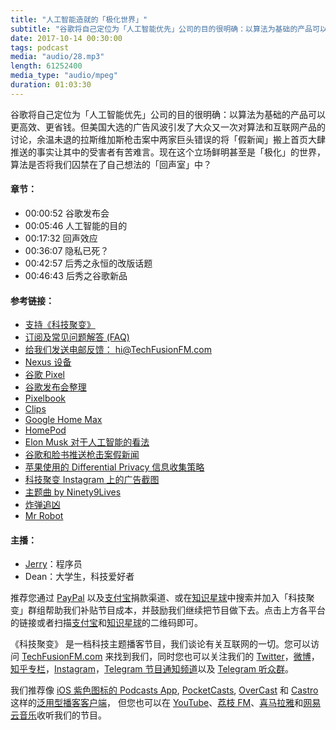 ```yaml
---
title: "人工智能造就的「极化世界」"
subtitle: "谷歌将自己定位为「人工智能优先」公司的目的很明确：以算法为基础的产品可以更高效、更省钱。但美国大选的广告风波引发了大众又一次对算法和互联网产品的讨论，余温未退的拉斯维加斯枪击案中两家巨头错误的将「假新闻」搬上首页大肆推送的事实让其中的受害者有苦难言。现在这个立场鲜明甚至是「极化」的世界，算法是否将我们囚禁在了自己想法的「回声室」中？"
date: 2017-10-14 00:30:00
tags: podcast
media: "audio/28.mp3"
length: 61252400 
media_type: "audio/mpeg"
duration: 01:03:30
---
```


谷歌将自己定位为「人工智能优先」公司的目的很明确：以算法为基础的产品可以更高效、更省钱。但美国大选的广告风波引发了大众又一次对算法和互联网产品的讨论，余温未退的拉斯维加斯枪击案中两家巨头错误的将「假新闻」搬上首页大肆推送的事实让其中的受害者有苦难言。现在这个立场鲜明甚至是「极化」的世界，算法是否将我们囚禁在了自己想法的「回声室」中？

#### 章节：
- 00:00:52 谷歌发布会
- 00:05:46 人工智能的目的
- 00:17:32 回声效应
- 00:36:07 隐私已死？
- 00:42:57 后秀之永恒的改版话题
- 00:46:43 后秀之谷歌新品


#### 参考链接：
- [支持《科技聚变》](https://techfusionfm.com/donate/)
- [订阅及常见问题解答 (FAQ)](https://techfusionfm.com/faq/)
- [给我们发送电邮反馈： hi@TechFusionFM.com](mailto:hi@techfusionfm.com)
- [Nexus 设备](https://www.google.com/nexus/)
- [谷歌 Pixel](https://store.google.com/product/pixel_phone)
- [谷歌发布会整理](https://www.theverge.com/2017/10/4/16403272/google-event-2017-news-recap-pixel-2-clips-home-pixelbook)
- [Pixelbook](https://store.google.com/product/google_pixelbook)
- [Clips](https://store.google.com/product/google_clips)
- [Google Home Max](https://store.google.com/product/google_home_max)
- [HomePod](https://www.apple.com/homepod/)
- [Elon Musk 对于人工智能的看法](https://www.cnbc.com/2017/09/04/elon-musk-says-global-race-for-ai-will-be-most-likely-cause-of-ww3.html)
- [谷歌和脸书推送枪击案假新闻](https://www.theguardian.com/us-news/2017/oct/02/las-vegas-shooting-facebook-google-fake-news-shooter)
- [苹果使用的 Differential Privacy 信息收集策略](https://en.wikipedia.org/wiki/Differential_privacy)
- [科技聚变 Instagram 上的广告截图](https://www.instagram.com/p/BYvl2cTnoXN/)
- [主题曲 by Ninety9Lives](http://99l.tv/BleedingThroughYU)
- [炸弹追凶](https://en.wikipedia.org/wiki/Manhunt:_Unabomber)
- [Mr Robot](https://en.wikipedia.org/wiki/Mr._Robot)

#### 主播：
- [Jerry](https://twitter.com/jerryfzhang)：程序员
- Dean：大学生，科技爱好者

推荐您通过 [PayPal](https://paypal.me/techfusionfm/5) 以及[支付宝](HTTPS://QR.ALIPAY.COM/FKX09288AJOENI0MVZXM12)捐款渠道、或在[知识星球](https://www.xiaomiquan.com)中搜索并加入「科技聚变」群组帮助我们补贴节目成本，并鼓励我们继续把节目做下去。点击上方各平台的链接或者扫描[支付宝](https://techfusionfm.com/images/QR.JPG)和[知识星球](https://t.zsxq.com/IEmEM3f)的二维码即可。

《科技聚变》 是一档科技主题播客节目，我们谈论有关互联网的一切。您可以访问 [TechFusionFM.com](https://TechFusionFM.com) 来找到我们，同时您也可以关注我们的 [Twitter](http://twitter.com/TechFusionFM)，[微博](http://weibo.com/TechFusionFM)，[知乎专栏](https://zhuanlan.zhihu.com/TechFusion)，[Instagram](http://instagram.com/TechFusionFM)，[Telegram 节目通知频道](https://t.me/TechFusionFM)以及 [Telegram 听众群](https://t.me/TechFusionChat)。

我们推荐像 [iOS 紫色图标的 Podcasts App](https://itunes.apple.com/cn/podcast/id1202658654), [PocketCasts](http://pca.st/podcast/28fcd200-cc7c-0134-10da-25324e2a541d), [OverCast](https://overcast.fm) 和 [Castro](http://supertop.co/castro/) 这样的[泛用型播客客户端](https://techfusionfm.com/faq/)， 但您也可以在 [YouTube](https://www.youtube.com/channel/UC6uvHf21Tjm5lepw6P2Ki-Q)、[荔枝 FM](https://www.lizhi.fm/1494013/)、[喜马拉雅](http://www.ximalaya.com/72456289/album/6648521)和[网易云音乐](http://music.163.com/#/djradio?id=347498120)收听我们的节目。